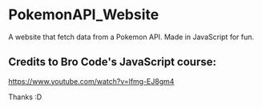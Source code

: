 # PokemonAPI_Website
 A website that fetch data from a Pokemon API. Made in JavaScript for fun.

## Credits to Bro Code's JavaScript course:
https://www.youtube.com/watch?v=lfmg-EJ8gm4

Thanks :D
